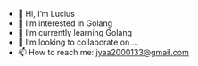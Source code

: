 - 👋 Hi, I’m Lucius
- 👀 I’m interested in Golang
- 🌱 I’m currently learning Golang
- 💞️ I’m looking to collaborate on ...
- 📫 How to reach me: jyaa2000133@gmail.com

<!---
woshihuangshuai/woshihuangshuai is a ✨ special ✨ repository because its `README.md` (this file) appears on your GitHub profile.
You can click the Preview link to take a look at your changes.
--->
